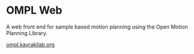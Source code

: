 # OMPL Web
A web front end for sample based motion planning using the Open Motion Planning Library.

[ompl.kavrakilab.org](http://ompl.kavrakilab.org)
